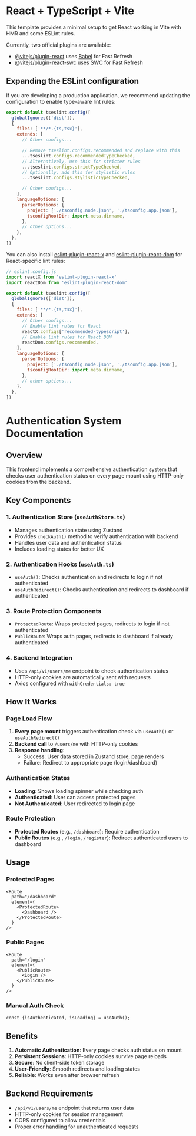 # React + TypeScript + Vite

This template provides a minimal setup to get React working in Vite with HMR and some ESLint rules.

Currently, two official plugins are available:

- [@vitejs/plugin-react](https://github.com/vitejs/vite-plugin-react/blob/main/packages/plugin-react) uses [Babel](https://babeljs.io/) for Fast Refresh
- [@vitejs/plugin-react-swc](https://github.com/vitejs/vite-plugin-react/blob/main/packages/plugin-react-swc) uses [SWC](https://swc.rs/) for Fast Refresh

## Expanding the ESLint configuration

If you are developing a production application, we recommend updating the configuration to enable type-aware lint rules:

```js
export default tseslint.config([
  globalIgnores(['dist']),
  {
    files: ['**/*.{ts,tsx}'],
    extends: [
      // Other configs...

      // Remove tseslint.configs.recommended and replace with this
      ...tseslint.configs.recommendedTypeChecked,
      // Alternatively, use this for stricter rules
      ...tseslint.configs.strictTypeChecked,
      // Optionally, add this for stylistic rules
      ...tseslint.configs.stylisticTypeChecked,

      // Other configs...
    ],
    languageOptions: {
      parserOptions: {
        project: ['./tsconfig.node.json', './tsconfig.app.json'],
        tsconfigRootDir: import.meta.dirname,
      },
      // other options...
    },
  },
])
```

You can also install [eslint-plugin-react-x](https://github.com/Rel1cx/eslint-react/tree/main/packages/plugins/eslint-plugin-react-x) and [eslint-plugin-react-dom](https://github.com/Rel1cx/eslint-react/tree/main/packages/plugins/eslint-plugin-react-dom) for React-specific lint rules:

```js
// eslint.config.js
import reactX from 'eslint-plugin-react-x'
import reactDom from 'eslint-plugin-react-dom'

export default tseslint.config([
  globalIgnores(['dist']),
  {
    files: ['**/*.{ts,tsx}'],
    extends: [
      // Other configs...
      // Enable lint rules for React
      reactX.configs['recommended-typescript'],
      // Enable lint rules for React DOM
      reactDom.configs.recommended,
    ],
    languageOptions: {
      parserOptions: {
        project: ['./tsconfig.node.json', './tsconfig.app.json'],
        tsconfigRootDir: import.meta.dirname,
      },
      // other options...
    },
  },
])
```

# Authentication System Documentation

## Overview

This frontend implements a comprehensive authentication system that checks user authentication status on every page mount using HTTP-only cookies from the backend.

## Key Components

### 1. Authentication Store (`useAuthStore.ts`)

- Manages authentication state using Zustand
- Provides `checkAuth()` method to verify authentication with backend
- Handles user data and authentication status
- Includes loading states for better UX

### 2. Authentication Hooks (`useAuth.ts`)

- `useAuth()`: Checks authentication and redirects to login if not authenticated
- `useAuthRedirect()`: Checks authentication and redirects to dashboard if authenticated

### 3. Route Protection Components

- `ProtectedRoute`: Wraps protected pages, redirects to login if not authenticated
- `PublicRoute`: Wraps auth pages, redirects to dashboard if already authenticated

### 4. Backend Integration

- Uses `/api/v1/users/me` endpoint to check authentication status
- HTTP-only cookies are automatically sent with requests
- Axios configured with `withCredentials: true`

## How It Works

### Page Load Flow

1. **Every page mount** triggers authentication check via `useAuth()` or `useAuthRedirect()`
2. **Backend call** to `/users/me` with HTTP-only cookies
3. **Response handling**:
   - Success: User data stored in Zustand store, page renders
   - Failure: Redirect to appropriate page (login/dashboard)

### Authentication States

- **Loading**: Shows loading spinner while checking auth
- **Authenticated**: User can access protected pages
- **Not Authenticated**: User redirected to login page

### Route Protection

- **Protected Routes** (e.g., `/dashboard`): Require authentication
- **Public Routes** (e.g., `/login`, `/register`): Redirect authenticated users to dashboard

## Usage

### Protected Pages

```tsx
<Route
  path="/dashboard"
  element={
    <ProtectedRoute>
      <Dashboard />
    </ProtectedRoute>
  }
/>
```

### Public Pages

```tsx
<Route
  path="/login"
  element={
    <PublicRoute>
      <Login />
    </PublicRoute>
  }
/>
```

### Manual Auth Check

```tsx
const {isAuthenticated, isLoading} = useAuth();
```

## Benefits

1. **Automatic Authentication**: Every page checks auth status on mount
2. **Persistent Sessions**: HTTP-only cookies survive page reloads
3. **Secure**: No client-side token storage
4. **User-Friendly**: Smooth redirects and loading states
5. **Reliable**: Works even after browser refresh

## Backend Requirements

- `/api/v1/users/me` endpoint that returns user data
- HTTP-only cookies for session management
- CORS configured to allow credentials
- Proper error handling for unauthenticated requests

